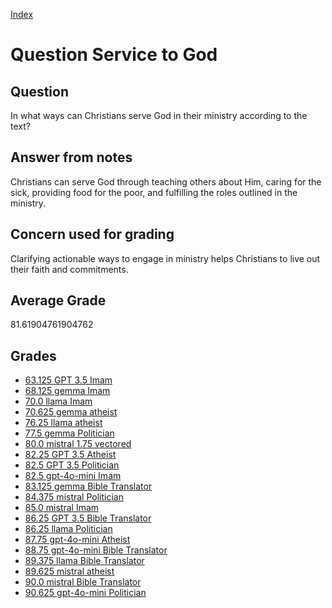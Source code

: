 
[Index](../../index.md)
# Question Service to God
## Question
In what ways can Christians serve God in their ministry according to the text?

## Answer from notes
Christians can serve God through teaching others about Him, caring for the sick, providing food for the poor, and fulfilling the roles outlined in the ministry.

## Concern used for grading
Clarifying actionable ways to engage in ministry helps Christians to live out their faith and commitments.

## Average Grade
81.61904761904762

## Grades
 * [63.125 GPT 3.5 Imam](../answers/GPT_3.5_Imam/Service_to_God.md)
 * [68.125 gemma Imam](../answers/gemma_Imam/Service_to_God.md)
 * [70.0 llama Imam](../answers/llama_Imam/Service_to_God.md)
 * [70.625 gemma atheist](../answers/gemma_atheist/Service_to_God.md)
 * [76.25 llama atheist](../answers/llama_atheist/Service_to_God.md)
 * [77.5 gemma Politician](../answers/gemma_Politician/Service_to_God.md)
 * [80.0 mistral 1.75 vectored](../answers/mistral_1.75_vectored/Service_to_God.md)
 * [82.25 GPT 3.5 Atheist](../answers/GPT_3.5_Atheist/Service_to_God.md)
 * [82.5 GPT 3.5 Politician](../answers/GPT_3.5_Politician/Service_to_God.md)
 * [82.5 gpt-4o-mini Imam](../answers/gpt-4o-mini_Imam/Service_to_God.md)
 * [83.125 gemma Bible Translator](../answers/gemma_Bible_Translator/Service_to_God.md)
 * [84.375 mistral Politician](../answers/mistral_Politician/Service_to_God.md)
 * [85.0 mistral Imam](../answers/mistral_Imam/Service_to_God.md)
 * [86.25 GPT 3.5 Bible Translator](../answers/GPT_3.5_Bible_Translator/Service_to_God.md)
 * [86.25 llama Politician](../answers/llama_Politician/Service_to_God.md)
 * [87.75 gpt-4o-mini Atheist](../answers/gpt-4o-mini_Atheist/Service_to_God.md)
 * [88.75 gpt-4o-mini Bible Translator](../answers/gpt-4o-mini_Bible_Translator/Service_to_God.md)
 * [89.375 llama Bible Translator](../answers/llama_Bible_Translator/Service_to_God.md)
 * [89.625 mistral atheist](../answers/mistral_atheist/Service_to_God.md)
 * [90.0 mistral Bible Translator](../answers/mistral_Bible_Translator/Service_to_God.md)
 * [90.625 gpt-4o-mini Politician](../answers/gpt-4o-mini_Politician/Service_to_God.md)
